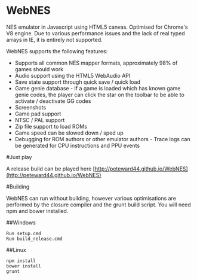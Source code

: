WebNES
======

NES emulator in Javascript using HTML5 canvas. Optimised for Chrome's V8 engine. Due to various performance issues and the lack of real typed arrays in IE, it is entirely not supported.

WebNES supports the following features:

- Supports all common NES mapper formats, approximately 98% of games should work
- Audio support using the HTML5 WebAudio API
- Save state support through quick save / quick load
- Game genie database - If a game is loaded which has known game genie codes, the player can click the star on the toolbar to be able to activate / deactivate GG codes
- Screenshots
- Game pad support
- NTSC / PAL support
- Zip file support to load ROMs
- Game speed can be slowed down / sped up
- Debugging for ROM authors or other emulator authors - Trace logs can be generated for CPU instructions and PPU events


#Just play

A release build can be played here [http://peteward44.github.io/WebNES](http://peteward44.github.io/WebNES)


#Building

WebNES can run without building, however various optimisations are performed by the closure compiler and the grunt build script.
You will need npm and bower installed.

##Windows

```
Run setup.cmd
Run build_release.cmd
```

##Linux

```
npm install
bower install
grunt
```




